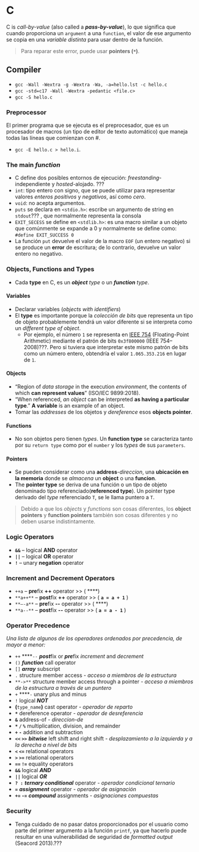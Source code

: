 # C
C is *call-by-value* (also called a ***pass-by-value***), lo que significa que cuando proporciona un `argument` a una `function`, el valor de ese argumento se copia en una *variable distinta* para usar dentro de la función.
> Para reparar este error, puede usar **pointers (`*`)**. 

## Compiler
- `gcc -Wall -Wextra -g -Wextra -Wa, -a=hello.lst -c hello.c`
- `gcc -std=c17 -Wall -Wextra -pedantic <file.c>`
- `gcc -S hello.c`

### Preprocessor
El primer programa que se ejecuta es el preprocesador, que es un procesador de macros (un tipo de editor de texto automático) que maneja todas las líneas que comienzan con #.
- `gcc -E hello.c > hello.i`.

### The main *function*
- C define dos posibles entornos de ejecución: *freestanding*-independiente y *hosted*-alojado. ???
- `int`: tipo entero con signo, que se puede utilizar para representar valores *enteros positivos* y *negativos*, así como *cero*.
- `void`: no acepta argumentos.
- `puts` se declara en `<stdio.h>`: escribe un argumento de string en `stdout`??? , que normalmente representa la consola
- `EXIT_SECESS` se define en `<stdlib.h>`: es una macro similar a un objeto que comúnmente se expande a 0 y normalmente se define como: `#define EXIT_SUCCESS 0`
- La función `put` devuelve el valor de la macro `EOF` (un entero negativo) si se produce un **error** de escritura; de lo contrario, devuelve un valor entero no negativo.

### Objects, Functions and Types
- Cada **type** en C, es un ***object** type* o un ***function** type*.
#### Variables
- Declarar variables (*objects with identifiers*)
- El **type** es importante porque la *colección de bits* que representa un tipo de objeto probablemente tendrá un valor diferente si se interpreta como un *different type of object*.
    - Por ejemplo, el número `1` se representa en [IEEE 754](https://es.wikipedia.org/wiki/IEEE_754) (Floating-Point Arithmetic) mediante el patrón de bits `0x3f800000` (IEEE 754–2008)???. Pero si tuviera que interpretar este mismo patrón de bits como un número entero, obtendría el valor `1.065.353.216` en lugar de `1`.

#### Objects
- “Region of *data storage* in the execution *environment*, the contents of which **can represent values**” (ISO/IEC 9899:2018).
-  “When referenced, *an object* can be interpreted **as having a particular type**.” **A variable** is an example of an object.
- Tomar las *addresses* de los objetos y *dereference* esos **objects pointer**.

#### Functions
- No son objetos pero tienen *types*. Un **function type** se caracteriza tanto por su `return type` como por el `number` y los *types* de sus `parameters`.

#### Pointers
- Se pueden considerar como una **address**-*direccion*, una **ubicación en la memoria** donde se *almacena* un **object** o una **funcion**. 
- The **pointer type** se deriva de una función o un tipo de objeto denominado tipo referenciado(**referenced type**). Un pointer type derivado del *type* referenciado `T`, se le llama puntero a `T`.
> Debido a que los *objects* y *functions* son cosas diferentes, los **object pointers** y **function pointers** también son cosas diferentes y no deben usarse indistintamente. 



### Logic Operators

- **`&&`** – logical **AND** operator
- **`||`** – logical **OR** operator
- **`!`** – unary **negation** operator

### Increment and Decrement Operators

- `++a` – **pre**fix **++** operator >> (  ****)
- `**a++**` – **post**fix **++** operator >> ( **`a = a + 1`** )
- `**—-a**` – **pre**fix **--** operator >> (  ****)
- `**a--**` – **post**fix **--** operator >> ( **`a = a - 1`** )

### Operator Precedence

*Una lista de algunos de los operadores ordenados por precedencia, de mayor a menor:*

- `++` ****`--` ***post***fix or ***pre***fix *increment* and *decrement*
- `()` ***function*** call operator
- `[]` ***array*** subscript
- `.` structure member access *- acceso a miembros de la estructura*
- `**->**` structure member access through a pointer *- acceso a miembros de la estructura a través de un puntero*
- `+` ****`-` unary plus and minus
- `!` logical ***NOT***
- **(**`type_name`**)** cast operator *- operador de reparto*
- **`*`** dereference operator *- operador de desreferencia*
- **`&`** address-of  *- direccion-de*
- **`*` `/` `%`** multiplication, division, and remainder
- **`+` `-`** addition and subtraction
- **`<<` `>>`** ***bitwise*** left shift and right shift *- desplazamiento a la izquierda y a la derecha a nivel de bits*
- **`<` `<=`** relational operators
- **`>` `>=`** relational operators
- **`==` `!=`** equality operators
- **`&&`** logical ***AND***
- **`||`** logical ***OR***
- **`? :`** ***ternary conditional*** operator *- operador condicional ternario*
- **`=`** ***assignment*** operator *- operador de asignación*
- **`+=` `-=`** ***compound*** assignments *- asignaciones compuestas*

### Security
- Tenga cuidado de no pasar datos proporcionados por el usuario como parte del primer argumento a la función `printf`, ya que hacerlo puede resultar en una vulnerabilidad de seguridad de *formatted output* (Seacord 2013).???